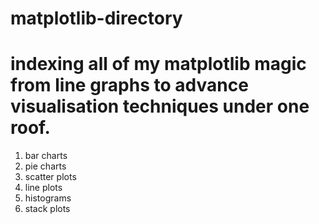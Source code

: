 # matplotlib-directory
indexing all of my matplotlib magic from line graphs to advance visualisation techniques under one roof.
===
1. bar charts
2. pie charts
3. scatter plots
4. line plots
5. histograms
6. stack plots
